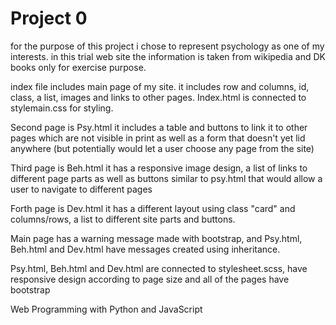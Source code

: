 # Project 0
for the purpose of this project i chose to represent psychology as one of my interests.
in this trial web site the information is taken from wikipedia and DK books only for exercise purpose.

index file includes main page of my site.
it includes row and columns, id, class, a list, images and links to other pages. Index.html is connected
to stylemain.css for styling.

Second page is Psy.html it includes a table and buttons to link it to other pages which are not visible in print as well as a form that doesn't yet lid anywhere (but potentially would let a user choose any page from the site)

Third page is Beh.html it has a responsive image design, a list of links to different page parts as well as buttons similar to psy.html that would allow a user to navigate to different pages

Forth page is Dev.html it has a different layout using class "card" and columns/rows, a list to different
site parts and buttons.

Main page has a warning message made with bootstrap, and Psy.html, Beh.html and Dev.html have messages
created using inheritance.

Psy.html, Beh.html and Dev.html are connected to stylesheet.scss, have responsive design according to page size and all of the pages have bootstrap


Web Programming with Python and JavaScript
